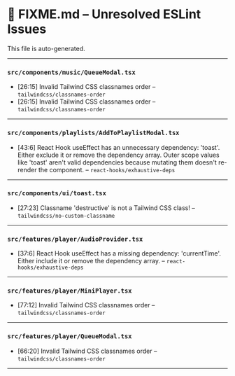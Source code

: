 # 🚧 FIXME.md – Unresolved ESLint Issues

This file is auto-generated.

---
### `src/components/music/QueueModal.tsx`
- [26:15] Invalid Tailwind CSS classnames order – `tailwindcss/classnames-order`
- [26:15] Invalid Tailwind CSS classnames order – `tailwindcss/classnames-order`

---
### `src/components/playlists/AddToPlaylistModal.tsx`
- [43:6] React Hook useEffect has an unnecessary dependency: 'toast'. Either exclude it or remove the dependency array. Outer scope values like 'toast' aren't valid dependencies because mutating them doesn't re-render the component. – `react-hooks/exhaustive-deps`

---
### `src/components/ui/toast.tsx`
- [27:23] Classname 'destructive' is not a Tailwind CSS class! – `tailwindcss/no-custom-classname`

---
### `src/features/player/AudioProvider.tsx`
- [37:6] React Hook useEffect has a missing dependency: 'currentTime'. Either include it or remove the dependency array. – `react-hooks/exhaustive-deps`

---
### `src/features/player/MiniPlayer.tsx`
- [77:12] Invalid Tailwind CSS classnames order – `tailwindcss/classnames-order`

---
### `src/features/player/QueueModal.tsx`
- [66:20] Invalid Tailwind CSS classnames order – `tailwindcss/classnames-order`

---
